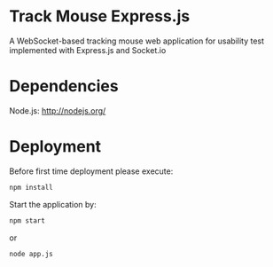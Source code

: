 # Track Mouse Express.js
A WebSocket-based tracking mouse web application for usability test implemented with Express.js and Socket.io

# Dependencies
Node.js: http://nodejs.org/

# Deployment
Before first time deployment please execute: 
```bash
npm install
```

Start the application by:
```bash
npm start
```
or
```bash
node app.js
```

